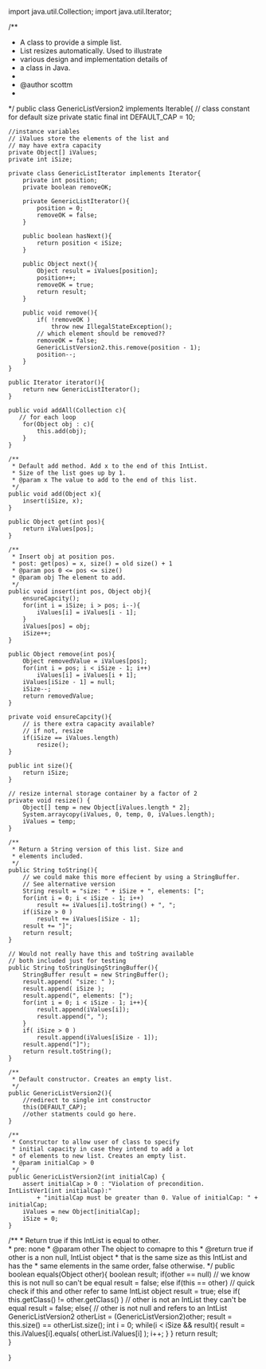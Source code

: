 import java.util.Collection;
import java.util.Iterator;

/**
 * A class to provide a simple list.
 * List resizes automatically. Used to illustrate 
 * various design and implementation details of 
 * a class in Java.
 * 
 * @author scottm
 *
 */
public class GenericListVersion2 implements Iterable{
    // class constant for default size
    private static final int DEFAULT_CAP = 10;
    
    //instance variables
    // iValues store the elements of the list and 
    // may have extra capacity
    private Object[] iValues;
    private int iSize;
    
    private class GenericListIterator implements Iterator{
        private int position;
        private boolean removeOK;
        
        private GenericListIterator(){
            position = 0;
            removeOK = false;
        }
        
        public boolean hasNext(){
            return position < iSize;
        }
        
        public Object next(){
            Object result = iValues[position];
            position++;
            removeOK = true;
            return result;
        }
        
        public void remove(){
            if( !removeOK )
                throw new IllegalStateException();
            // which element should be removed??
            removeOK = false;
            GenericListVersion2.this.remove(position - 1);
            position--;
        }
    }
    
    public Iterator iterator(){
        return new GenericListIterator();
    }
    
    public void addAll(Collection c){
       // for each loop
        for(Object obj : c){
            this.add(obj);
        }
    }
    
    /**
     * Default add method. Add x to the end of this IntList.
     * Size of the list goes up by 1.
     * @param x The value to add to the end of this list.
     */
    public void add(Object x){
        insert(iSize, x);
    }
    
    public Object get(int pos){
        return iValues[pos];
    }
    
    /**
     * Insert obj at position pos.
     * post: get(pos) = x, size() = old size() + 1
     * @param pos 0 <= pos <= size()
     * @param obj The element to add.
     */
    public void insert(int pos, Object obj){
        ensureCapcity();
        for(int i = iSize; i > pos; i--){
            iValues[i] = iValues[i - 1];
        }
        iValues[pos] = obj;
        iSize++;
    }
    
    public Object remove(int pos){
        Object removedValue = iValues[pos];
        for(int i = pos; i < iSize - 1; i++)
            iValues[i] = iValues[i + 1];
        iValues[iSize - 1] = null;
        iSize--;
        return removedValue;
    }
    
    private void ensureCapcity(){
        // is there extra capacity available?
        // if not, resize
        if(iSize == iValues.length)
            resize();
    }
    
    public int size(){
        return iSize;
    }
    
    // resize internal storage container by a factor of 2
    private void resize() {
        Object[] temp = new Object[iValues.length * 2];
        System.arraycopy(iValues, 0, temp, 0, iValues.length);
        iValues = temp;
    }
    
    /**
     * Return a String version of this list. Size and 
     * elements included.
     */
    public String toString(){
        // we could make this more effecient by using a StringBuffer.
        // See alternative version
        String result = "size: " + iSize + ", elements: [";
        for(int i = 0; i < iSize - 1; i++)
            result += iValues[i].toString() + ", ";
        if(iSize > 0 )
            result += iValues[iSize - 1];
        result += "]";
        return result;
    }
    
    // Would not really have this and toString available
    // both included just for testing
    public String toStringUsingStringBuffer(){
        StringBuffer result = new StringBuffer();
        result.append( "size: " );
        result.append( iSize );
        result.append(", elements: [");
        for(int i = 0; i < iSize - 1; i++){
            result.append(iValues[i]);
            result.append(", ");
        }
        if( iSize > 0 )
            result.append(iValues[iSize - 1]);
        result.append("]");
        return result.toString();
    }

    /**
     * Default constructor. Creates an empty list.
     */
    public GenericListVersion2(){
        //redirect to single int constructor
        this(DEFAULT_CAP);
        //other statments could go here.
    }

    /**
     * Constructor to allow user of class to specify 
     * initial capacity in case they intend to add a lot
     * of elements to new list. Creates an empty list.
     * @param initialCap > 0
     */    
    public GenericListVersion2(int initialCap) {
        assert initialCap > 0 : "Violation of precondition. IntListVer1(int initialCap):"
            + "initialCap must be greater than 0. Value of initialCap: " + initialCap;
        iValues = new Object[initialCap];
        iSize = 0;
    }
    
   /**
    * Return true if this IntList is equal to other.<br>
    * pre: none
    * @param other The object to comapre to this
    * @return true if other is a non null, IntList object
    * that is the same size as this IntList and has the
    * same elements in the same order, false otherwise.
    */
    public boolean equals(Object other){
        boolean result;
        if(other == null)
            // we know this is not null so can't be equal
            result = false;
        else if(this == other)
            // quick check if this and other refer to same IntList object
            result = true;
        else if( this.getClass() != other.getClass() )
            // other is not an IntList they can't be equal
            result = false;
        else{
            // other is not null and refers to an IntList
            GenericListVersion2 otherList = (GenericListVersion2)other;
            result = this.size() == otherList.size();
            int i = 0;
            while(i < iSize && result){
                result = this.iValues[i].equals( otherList.iValues[i] );
                i++;
            }
        }
        return result;     
    }

}

